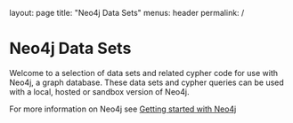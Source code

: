 layout: page
title: "Neo4j Data Sets"
menus: header
permalink: /

# Neo4j Data Sets

Welcome to a selection of data sets and related cypher code for use with Neo4j, a graph database. These data sets and cypher queries can be used with a local, hosted or sandbox version of Neo4j.

For more information on Neo4j see [Getting started with Neo4j](https://neo4j.com/try-neo4j/)
